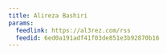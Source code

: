 ```yaml
---
title: Alireza Bashiri
params:
  feedlink: https://al3rez.com/rss
  feedid: 6ed0a191adf41f03de851e3b92870b16
---
```

